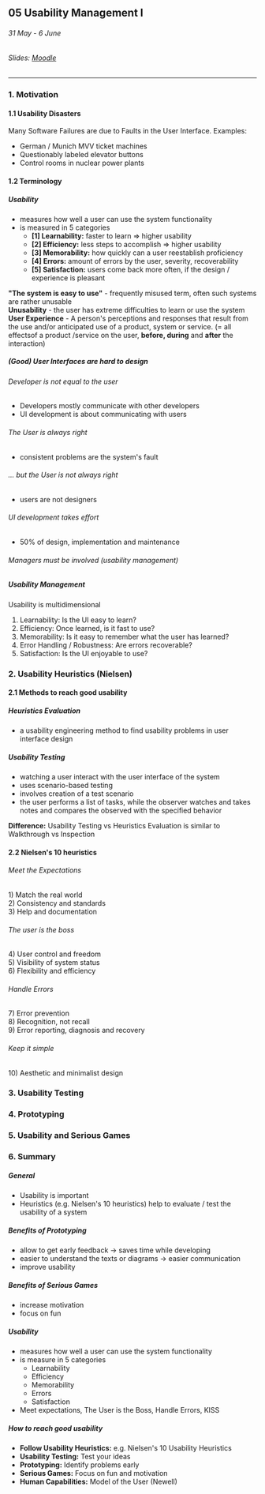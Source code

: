 ## 05 Usability Management I

###### 31 May - 6 June

###### Slides: [Moodle](https://www.moodle.tum.de/mod/resource/view.php?id=585723)

---

### 1. Motivation

#### 1.1 Usability Disasters

Many Software Failures are due to Faults in the User Interface. Examples:

* German / Munich MVV ticket machines
* Questionably labeled elevator buttons
* Control rooms in nuclear power plants

#### 1.2 Terminology

##### Usability

* measures how well a user can use the system functionality
* is measured in 5 categories
  * **\[1\] Learnability:** faster to learn =&gt; higher usability
  * **\[2\] Efficiency:** less steps to accomplish =&gt; higher usability
  * **\[3\] Memorability:** how quickly can a user reestablish proficiency
  * **\[4\] Errors:** amount of errors by the user, severity, recoverability
  * **\[5\] Satisfaction:** users come back more often, if the design / experience is pleasant

**"The system is easy to use"** - frequently misused term, often such systems are rather unusable  
**Unusability** - the user has extreme difficulties to learn or use the system  
**User Experience** - A person's perceptions and responses that result from the use and/or anticipated use of a product, system or service. \(= all effectsof a product /service on the user, **before, during** and **after** the interaction\)

##### \(Good\) User Interfaces are hard to design

###### Developer is not equal to the user

* Developers mostly communicate with other developers
* UI development is about communicating with users

###### The User is always right

* consistent problems are the system's fault

###### ... but the User is not always right

* users are not designers

###### UI development takes effort

* 50% of design, implementation and maintenance

###### Managers must be involved \(usability management\)

##### Usability Management

Usability is multidimensional

1. Learnability: Is the UI easy to learn?
2. Efficiency: Once learned, is it fast to use?
3. Memorability: Is it easy to remember what the user has learned?
4. Error Handling / Robustness: Are errors recoverable?
5. Satisfaction: Is the UI enjoyable to use?

### 2. Usability Heuristics \(Nielsen\)

#### 2.1 Methods to reach good usability

##### Heuristics Evaluation

* a usability engineering method to find usability problems in user interface design

##### Usability Testing

* watching a user interact with the user interface of the system
* uses scenario-based testing
* involves creation of a test scenario
* the user performs a list of tasks, while the observer watches and takes notes and compares the observed with the specified behavior 

**Difference:** Usability Testing vs Heuristics Evaluation is similar to Walkthrough vs Inspection

#### 2.2 Nielsen's 10 heuristics

###### Meet the Expectations

1\) Match the real world  
2\) Consistency and standards  
3\) Help and documentation

###### The user is the boss

4\) User control and freedom  
5\) Visibility of system status  
6\) Flexibility and efficiency

###### Handle Errors

7\) Error prevention  
8\) Recognition, not recall  
9\) Error reporting, diagnosis and recovery

###### Keep it simple

10\) Aesthetic and minimalist design

### 3. Usability Testing

### 4. Prototyping

### 5. Usability and Serious Games

### 6. Summary

##### General

* Usability is important
* Heuristics \(e.g. Nielsen's 10 heuristics\) help to evaluate / test the usability of a system

##### Benefits of Prototyping

* allow to get early feedback -&gt; saves time while developing
* easier to understand the texts or diagrams -&gt; easier communication
* improve usability

##### Benefits of Serious Games

* increase motivation
* focus on fun

##### Usability

* measures how well a user can use the system functionality 
* is measure in 5 categories
  * Learnability
  * Efficiency
  * Memorability
  * Errors
  * Satisfaction
* Meet expectations, The User is the Boss, Handle Errors, KISS

##### How to reach good usability

* **Follow Usability Heuristics:** e.g. Nielsen's 10 Usability Heuristics
* **Usability Testing:** Test your ideas
* **Prototyping:** Identify problems early
* **Serious Games:** Focus on fun and motivation
* **Human Capabilities:** Model of the User \(Newell\)



